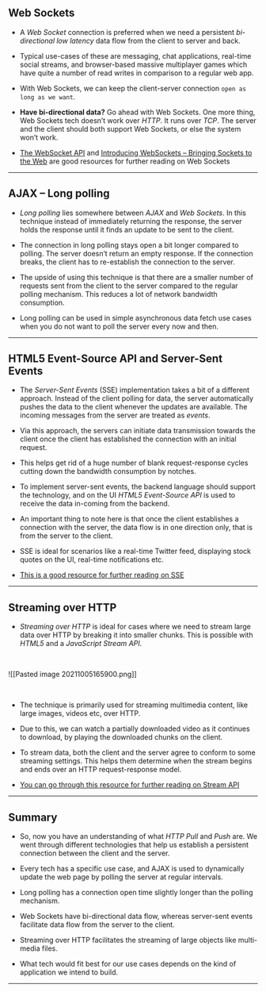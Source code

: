## Web Sockets

- A _Web Socket_ connection is preferred when we need a persistent _bi-directional low latency_ data flow from the client to server and back.

- Typical use-cases of these are messaging, chat applications, real-time social streams, and browser-based massive multiplayer games which have quite a number of read writes in comparison to a regular web app.

- With Web Sockets, we can keep the client-server connection `open as long as we want`.

- **Have bi-directional data?** Go ahead with Web Sockets. One more thing, Web Sockets tech doesn’t work over _HTTP_. It runs over _TCP_. The server and the client should both support Web Sockets, or else the system won’t work.

- [The WebSocket API](https://developer.mozilla.org/en-US/docs/Web/API/WebSockets_API) and [Introducing WebSockets – Bringing Sockets to the Web](https://www.html5rocks.com/en/tutorials/websockets/basics/) are good resources for further reading on Web Sockets

---

## AJAX – Long polling

- _Long polling_ lies somewhere between _AJAX_ and _Web Sockets_. In this technique instead of immediately returning the response, the server holds the response until it finds an update to be sent to the client.

- The connection in long polling stays open a bit longer compared to polling. The server doesn’t return an empty response. If the connection breaks, the client has to re-establish the connection to the server.

- The upside of using this technique is that there are a smaller number of requests sent from the client to the server compared to the regular polling mechanism. This reduces a lot of network bandwidth consumption.

- Long polling can be used in simple asynchronous data fetch use cases when you do not want to poll the server every now and then.

---

## HTML5 Event-Source API and Server-Sent Events

- The _Server-Sent Events_ (SSE) implementation takes a bit of a different approach. Instead of the client polling for data, the server automatically pushes the data to the client whenever the updates are available. The incoming messages from the server are treated as _events_.

- Via this approach, the servers can initiate data transmission towards the client once the client has established the connection with an initial request.

- This helps get rid of a huge number of blank request-response cycles cutting down the bandwidth consumption by notches.

- To implement server-sent events, the backend language should support the technology, and on the UI _HTML5 Event-Source API_ is used to receive the data in-coming from the backend.

- An important thing to note here is that once the client establishes a connection with the server, the data flow is in one direction only, that is from the server to the client.

- SSE is ideal for scenarios like a real-time Twitter feed, displaying stock quotes on the UI, real-time notifications etc.

- [This is a good resource for further reading on SSE](https://developer.mozilla.org/en-US/docs/Web/API/Server-sent_events)

---


## Streaming over HTTP

- _Streaming over HTTP_ is ideal for cases where we need to stream large data over HTTP by breaking it into smaller chunks. This is possible with _HTML5_ and a _JavaScript Stream API_.

<br>

![[Pasted image 20211005165900.png]]

<br>

- The technique is primarily used for streaming multimedia content, like large images, videos etc, over HTTP.

- Due to this, we can watch a partially downloaded video as it continues to download, by playing the downloaded chunks on the client.

- To stream data, both the client and the server agree to conform to some streaming settings. This helps them determine when the stream begins and ends over an HTTP request-response model.

- [You can go through this resource for further reading on Stream API](https://developer.mozilla.org/en-US/docs/Web/API/Streams_API/Concepts)

---

## Summary

- So, now you have an understanding of what _HTTP Pull_ and _Push_ are. We went through different technologies that help us establish a persistent connection between the client and the server.

- Every tech has a specific use case, and AJAX is used to dynamically update the web page by polling the server at regular intervals.

- Long polling has a connection open time slightly longer than the polling mechanism.

- Web Sockets have bi-directional data flow, whereas server-sent events facilitate data flow from the server to the client.

- Streaming over HTTP facilitates the streaming of large objects like multi-media files.

- What tech would fit best for our use cases depends on the kind of application we intend to build.

---